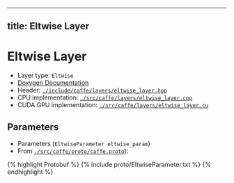 
---
title: Eltwise Layer
---

# Eltwise Layer

* Layer type: `Eltwise`
* [Doxygen Documentation](http://caffe.berkeleyvision.org/doxygen/classcaffe_1_1EltwiseLayer.html)
* Header: [`./include/caffe/layers/eltwise_layer.hpp`](https://github.com/BVLC/caffe/blob/master/include/caffe/layers/eltwise_layer.hpp)
* CPU implementation: [`./src/caffe/layers/eltwise_layer.cpp`](https://github.com/BVLC/caffe/blob/master/src/caffe/layers/eltwise_layer.cpp)
* CUDA GPU implementation: [`./src/caffe/layers/eltwise_layer.cu`](https://github.com/BVLC/caffe/blob/master/src/caffe/layers/eltwise_layer.cu)

## Parameters

* Parameters (`EltwiseParameter eltwise_param`)
* From [`./src/caffe/proto/caffe.proto`](https://github.com/BVLC/caffe/blob/master/src/caffe/proto/caffe.proto)):

{% highlight Protobuf %}
{% include proto/EltwiseParameter.txt %}
{% endhighlight %}